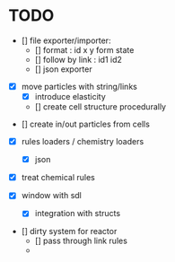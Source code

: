 # TODO

- [] file exporter/importer:
  - [] format : id x y form state 
  - [] follow by link : id1 id2
  - [] json exporter

- [x] move particles with string/links
  - [x] introduce elasticity 
  - [] create cell structure procedurally

- [] create in/out particles from cells

- [x] rules loaders / chemistry loaders
  - [x] json

- [x] treat chemical rules

- [x] window with sdl 
  - [x] integration with structs
- [] dirty system for reactor
  - [] pass through link rules
  - 